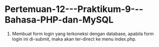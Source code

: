 # Pertemuan-12---Praktikum-9---Bahasa-PHP-dan-MySQL
1. Membuat form login yang terkoneksi dengan database, apabila form login ini di-submit, maka akan ter-direct ke menu index.php.
